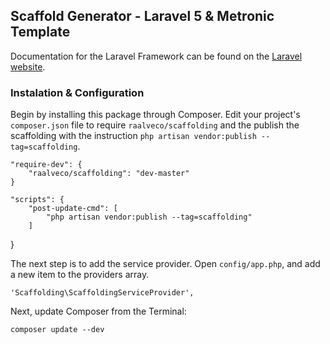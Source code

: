 ## Scaffold Generator - Laravel 5 &amp; Metronic Template

Documentation for the Laravel Framework can be found on the [Laravel website](http://laravel.com/docs).

### Instalation & Configuration

Begin by installing this package through Composer. Edit your project's `composer.json` file to require `raalveco/scaffolding` and the publish the scaffolding with the instruction `php artisan vendor:publish --tag=scaffolding`.

	"require-dev": {
		"raalveco/scaffolding": "dev-master"
	}
	
	"scripts": {
		"post-update-cmd": [
			"php artisan vendor:publish --tag=scaffolding"
		]
  }

The next step is to add the service provider. Open `config/app.php`, and add a new item to the providers array.

    'Scaffolding\ScaffoldingServiceProvider',


Next, update Composer from the Terminal:

    composer update --dev
